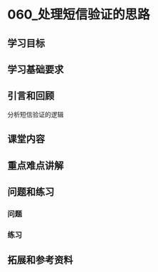 # 060_处理短信验证的思路
## 学习目标

## 学习基础要求

## 引言和回顾
分析短信验证的逻辑

## 课堂内容

## 重点难点讲解

## 问题和练习

### 问题

### 练习

## 拓展和参考资料
